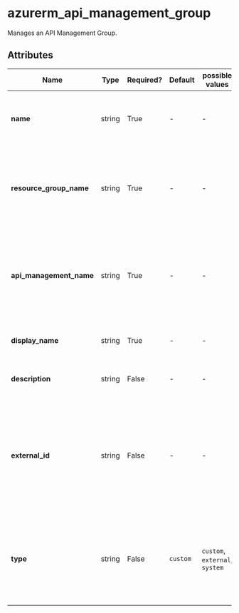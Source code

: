 # azurerm_api_management_group

Manages an API Management Group.

## Attributes

| Name | Type | Required? | Default  | possible values | Description |
| ---- | ---- | --------- | -------- | ----------- | ----------- |
| **name** | string | True | -  |  -  | The name of the API Management Group. Changing this forces a new resource to be created. | 
| **resource_group_name** | string | True | -  |  -  | The name of the Resource Group in which the API Management Group should exist. Changing this forces a new resource to be created. | 
| **api_management_name** | string | True | -  |  -  | The name of the [API Management Service](api_management.html) in which the API Management Group should exist. Changing this forces a new resource to be created. | 
| **display_name** | string | True | -  |  -  | The display name of this API Management Group. | 
| **description** | string | False | -  |  -  | The description of this API Management Group. | 
| **external_id** | string | False | -  |  -  | The identifier of the external Group. For example, an Azure Active Directory group `aad://<tenant id>/groups/<group object id>`. Changing this forces a new resource to be created. | 
| **type** | string | False | `custom`  |  `custom`, `external`, `system`  | The type of this API Management Group. Possible values are `custom`, `external` and `system`. Default is `custom`. Changing this forces a new resource to be created. | 

